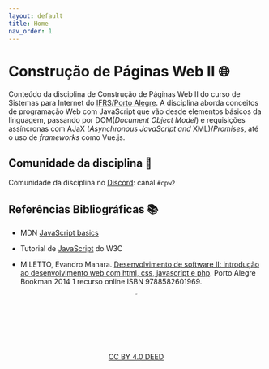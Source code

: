 ```yaml
---
layout: default
title: Home
nav_order: 1
---
```


# Construção de Páginas Web II 🌐

Conteúdo da disciplina de Construção de Páginas Web II do curso de Sistemas
para Internet do [IFRS/Porto Alegre](https://poa.ifrs.edu.br/). A disciplina
aborda conceitos de programação Web com JavaScript que vão desde elementos
básicos da linguagem, passando por DOM(_Document Object Model_) e requisições
assíncronas com AJaX (_Asynchronous JavaScript and_ XML)/_Promises_, até o uso de
_frameworks_ como Vue.js.

## Comunidade da disciplina 🤝

Comunidade da disciplina no [Discord](https://discord.com/invite/C29cqvm):
canal `#cpw2`

## Referências Bibliográficas 📚

* MDN [JavaScript basics](https://developer.mozilla.org/en-US/docs/Learn/Getting_started_with_the_web/JavaScript_basics)

* Tutorial de [JavaScript](http://www.w3schools.com/js) do W3C

* MILETTO, Evandro Manara. [Desenvolvimento de software II: introdução ao desenvolvimento web com html, css, javascript e php](https://biblioteca.ifrs.edu.br/pergamum_ifrs/biblioteca_s/acesso_login.php?cod_acervo_acessibilidade=5020682&acesso=aHR0cHM6Ly9pbnRlZ3JhZGEubWluaGFiaWJsaW90ZWNhLmNvbS5ici9ib29rcy85Nzg4NTgyNjAxOTY5&label=acesso%20restrito). Porto Alegre Bookman 2014 1 recurso online ISBN 9788582601969.

<center>
    <a href="https://rpmhub.dev" target="blanck">
        <img src="imgs/logo.png" alt="Rodrigo Prestes Machado" width="3%"
        height="3%" border=0 style="border:0; text-decoration:none;
        outline:none">
    </a>
    <br/>
    <a rel="license" href="http://creativecommons.org/licenses/by/4.0/">
        CC BY 4.0 DEED
    </a>
</center>
